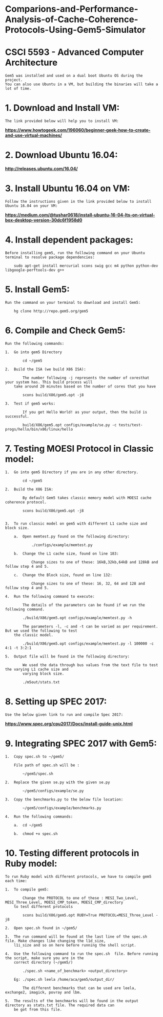 # Comparions-and-Performance-Analysis-of-Cache-Coherence-Protocols-Using-Gem5-Simulator

# CSCI 5593 - Advanced Computer Architecture
	Gem5 was installed and used on a dual boot Ubuntu OS during the project. 
	You can also use Ubuntu in a VM, but building the binaries will take a lot of time.

# 1. Download and Install VM:

	The link provided below will help you to install VM:
	
**https://www.howtogeek.com/196060/beginner-geek-how-to-create-and-use-virtual-machines/**

# 2. Download Ubuntu 16.04:

**http://releases.ubuntu.com/16.04/**

# 3. Install Ubuntu 16.04 on VM:

	Follow the instructions given in the link provided below to install Ubuntu 16.04 on your VM:
	
**https://medium.com/@tushar0618/install-ubuntu-16-04-lts-on-virtual-box-desktop-version-30dc6f1958d0**

# 4. Install dependent packages:

	Before installing gem5, run the following command on your Ubuntu terminal to resolve package dependencies:

		sudo apt-get install mercurial scons swig gcc m4 python python-dev libgoogle-perftools-dev g++

# 5. Install Gem5:

	Run the command on your terminal to download and install Gem5:

		hg clone http://repo.gem5.org/gem5

# 6. Compile and Check Gem5:

	Run the following commands:
	
	1.	Go into gem5 Directory
	
			cd ~/gem5

	2.	Build the ISA (we build X86 ISA):
	
			The number following -j represents the number of coresthat your system has. This build process will 
		take around 20 minutes based on the number of cores that you have

			scons build/X86/gem5.opt -j8
	
	3.	Test if gem5 works:
	
			If you get Hello World! as your output, then the build is successful.
		
			build/X86/gem5.opt configs/example/se.py -c tests/test-progs/hello/bin/x86/linux/hello

# 7. Testing MOESI Protocol in Classic model:

	1.	Go into gem5 Directory if you are in any other directory.
		
			cd ~/gem5

	2.	Build the X86 ISA:
	
			By default Gem5 takes classic memory model with MOESI cache coherence protocol.
		
			scons build/X86/gem5.opt -j8


	3.	To run classic model on gem5 with different L1 cache size and block size.
	
		a.	Open memtest.py found on the following directory: 
			
				./configs/example/memtest.py

		b.	Change the L1 cache size, found on line 183:
		
				Change sizes to one of these: 16kB,32kb,64kB and 128kB and follow step 4 and 5.

		c.	Change the Block size, found on line 132:
			
				Change sizes to one of these: 16, 32, 64 and 128 and follow step 4 and 5.

	4.	Run the following command to execute:
	
			The details of the parameters can be found if we run the following command.
	
			./build/X86/gem5.opt configs/example/memtest.py -h

			The parameters -l, -c and -t can be varied as per requirement. But we used the following to test 
		the classic model. 
 
 			./build/X86/gem5.opt configs/example/memtest.py -l 100000 -c 4:1 -t 3:2:1

	5.	Output file will be found in the following directory:
	
			We used the data through bus values from the text file to test the varying L1 cache size and 
			varying block size.
			
			./m5out/stats.txt

		

# 8. Setting up SPEC 2017:

	Use the below given link to run and compile Spec 2017:
	
**https://www.spec.org/cpu2017/Docs/install-guide-unix.html**

# 9. Integrating SPEC 2017 with Gem5:

	1.	Copy spec.sh to ~/gem5/
		
		File path of spec.sh will be :
		
			~/gem5/spec.sh

	2.	Replace the given se.py with the given se.py
		
			~/gem5/configs/example/se.py

	3.	Copy the benchmarks.py to the below file location:
	 
			~/gem5/configs/example/benchmarks.py

	4.	Run the following commands:
	
		a.	cd ~/gem5
		
		b.	chmod +x spec.sh
	
# 10. Testing different protocols in Ruby model:

	To run Ruby model with different protocols, we have to compile gem5 each time:
	
	1.	To compile gem5:
	
			Change the PROTOCOL to one of these : MESI_Two_Level, MESI_Three_Level, MOESI_CMP_token, MOESI_CMP_directory 
		to test different protocols
	
			scons build/X86/gem5.opt RUBY=True PROTOCOL=MESI_Three_Level -j8

	2.	Open spec.sh found in ~/gem5/

	3.	The run command will be found at the last line of the spec.sh file. Make changes like changing the l1d_size, 
		l1i_size and so on here before running the shell script.

	4.	Use the following command to run the spec.sh  file. Before running the script, make sure you are in the
		correct directory (~/gem5/)
		
			./spec.sh <name_of_benchmark> <output_directory>

		Eg: ./spec.sh leela /home/aca/gem5/output_dir/

			The different benchmarks that can be used are leela, exchange2, imagick, povray and lbm.

	5.	The results of the benchmarks will be found in the output directory as stats.txt file. The required data can 
		be got from this file.
	
